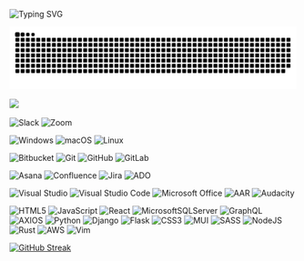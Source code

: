 ![Typing SVG](https://readme-typing-svg.demolab.com?font=Roboto&weight=500&size=37&duration=7777&pause=7777&color=89DDFF&multiline=true&width=750&height=57&lines=Hi%2C+I'm+Ted.+Welcome%2C+have+a+look+around.+%F0%9F%91%A8%F0%9F%8F%BB%E2%80%8D%F0%9F%92%BB)

![Snake animation](https://raw.githubusercontent.com/platane/snk/output/github-contribution-grid-snake-dark.svg)

![](https://komarev.com/ghpvc/?username=tedmarov&style=flat-square)

![Slack](https://img.shields.io/badge/Slack-4A154B?style=for-the-badge&logo=slack&logoColor=white)
![Zoom](https://img.shields.io/badge/Zoom-2D8CFF.svg?style=for-the-badge&logo=Zoom&logoColor=white)

![Windows](https://img.shields.io/badge/Windows-0078D6?style=for-the-badge&logo=windows&logoColor=white)
![macOS](https://img.shields.io/badge/mac%20os-000000?style=for-the-badge&logo=macos&logoColor=F0F0F0)
![Linux](https://img.shields.io/badge/Linux-FCC624?style=for-the-badge&logo=linux&logoColor=black)

![Bitbucket](https://img.shields.io/badge/bitbucket-%230047B3.svg?style=for-the-badge&logo=bitbucket&logoColor=white)
![Git](https://img.shields.io/badge/git-%23F05033.svg?style=for-the-badge&logo=git&logoColor=white)
![GitHub](https://img.shields.io/badge/github-%23121011.svg?style=for-the-badge&logo=github&logoColor=white)
![GitLab](https://img.shields.io/badge/gitlab-%23181717.svg?style=for-the-badge&logo=gitlab&logoColor=white)

![Asana](https://img.shields.io/badge/Asana-273347.svg?style=for-the-badge&logo=Asana&logoColor=white)
![Confluence](https://img.shields.io/badge/confluence-%23172BF4.svg?style=for-the-badge&logo=confluence&logoColor=white)
![Jira](https://img.shields.io/badge/jira-%230A0FFF.svg?style=for-the-badge&logo=jira&logoColor=white)
![ADO](https://img.shields.io/badge/Azure%20DevOps-0078D7.svg?style=for-the-badge&logo=Azure-DevOps&logoColor=white)

![Visual Studio](https://img.shields.io/badge/Visual%20Studio-5C2D91.svg?style=for-the-badge&logo=visual-studio&logoColor=white)
![Visual Studio Code](https://img.shields.io/badge/Visual%20Studio%20Code-0078d7.svg?style=for-the-badge&logo=visual-studio-code&logoColor=white)
![Microsoft Office](https://img.shields.io/badge/Microsoft_Office-D83B01?style=for-the-badge&logo=microsoft-office&logoColor=white)
![AAR](https://img.shields.io/badge/Adobe%20Acrobat%20Reader-EC1C24.svg?style=for-the-badge&logo=Adobe-Acrobat-Reader&logoColor=white)
![Audacity](https://img.shields.io/badge/Audacity-0000CC.svg?style=for-the-badge&logo=Audacity&logoColor=white)

![HTML5](https://img.shields.io/badge/html5-%23E34F26.svg?style=for-the-badge&logo=html5&logoColor=white)
![JavaScript](https://img.shields.io/badge/javascript-%23323330.svg?style=for-the-badge&logo=javascript&logoColor=%23F7DF1E)
![React](https://img.shields.io/badge/react-%2320232a.svg?style=for-the-badge&logo=react&logoColor=%2361DAFB)
![MicrosoftSQLServer](https://img.shields.io/badge/Microsoft%20SQL%20Server-CC2927?style=for-the-badge&logo=microsoft%20sql%20server&logoColor=white)
![GraphQL](https://img.shields.io/badge/-GraphQL-E10098?style=for-the-badge&logo=graphql&logoColor=white)
![AXIOS](https://img.shields.io/badge/Axios-5A29E4.svg?style=for-the-badge&logo=Axios&logoColor=white)
![Python](https://img.shields.io/badge/python-3670A0?style=for-the-badge&logo=python&logoColor=ffdd54)
![Django](https://img.shields.io/badge/django-%23092E20.svg?style=for-the-badge&logo=django&logoColor=white)
![Flask](https://img.shields.io/badge/Flask-000000.svg?style=for-the-badge&logo=Flask&logoColor=white)
![CSS3](https://img.shields.io/badge/css3-%231572B6.svg?style=for-the-badge&logo=css3&logoColor=white)
![MUI](https://img.shields.io/badge/MUI-%230081CB.svg?style=for-the-badge&logo=mui&logoColor=white)
![SASS](https://img.shields.io/badge/SASS-hotpink.svg?style=for-the-badge&logo=SASS&logoColor=white)
![NodeJS](https://img.shields.io/badge/node.js-6DA55F?style=for-the-badge&logo=node.js&logoColor=white)
![Rust](https://img.shields.io/badge/rust-%23000000.svg?style=for-the-badge&logo=rust&logoColor=white)
![AWS](https://img.shields.io/badge/AWS-%23FF9900.svg?style=for-the-badge&logo=amazon-aws&logoColor=white)
![Vim](https://img.shields.io/badge/VIM-%2311AB00.svg?style=for-the-badge&logo=vim&logoColor=white)
  


[![GitHub Streak](https://streak-stats.demolab.com/?user=tedmarov&theme=blueberry_duo&border_radius=27&mode=weekly&mode=weekly)](https://git.io/streak-stats)

<!---
**tedmarov/tedmarov** is a ✨ _special_ ✨ repository because its `README.md` (this file) appears on your GitHub profile.

Here are some ideas:

- 🔭 I’m working on items
- 🌱 I’m currently learning...
- 👯 I’m looking to collaborate on...
- 🤔 I’m looking for help with things
- 💬 Ask me about things
- 📫 How to reach me: 
- 😄 Pronouns:
- ⚡ Fun fact:
--->
